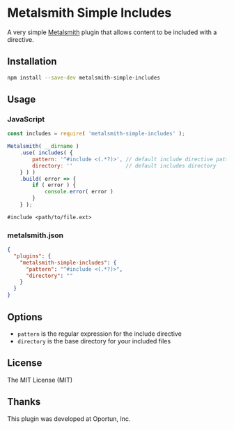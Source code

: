 # Metalsmith Simple Includes

A very simple [Metalsmith](http://metalsmith.io) plugin that allows content to be included with a directive.

## Installation

```bash
npm install --save-dev metalsmith-simple-includes
```

## Usage

### JavaScript

```js
const includes = require( 'metalsmith-simple-includes' );

Metalsmith( __dirname )
    .use( includes( {
        pattern: '^#include <(.*?)>', // default include directive pattern
        directory: ''                 // default includes directory
    } ) )
    .build( error => {
        if ( error ) {
            console.error( error )
        }
    } );
```

```md
#include <path/to/file.ext>
```

### metalsmith.json

```json
{
  "plugins": {
    "metalsmith-simple-includes": {
      "pattern": "^#include <(.*?)>",
      "directory": ""
    }
  }
}
```

## Options

- `pattern` is the regular expression for the include directive
- `directory` is the base directory for your included files

## License

The MIT License (MIT)

## Thanks

This plugin was developed at Oportun, Inc.